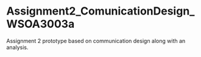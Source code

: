 # Assignment2_ComunicationDesign_WSOA3003a
Assignment 2 prototype based on communication design along with an analysis.
